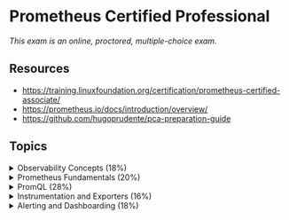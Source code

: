 # Prometheus Certified Professional

_This exam is an online, proctored, multiple-choice exam._

## Resources

* <https://training.linuxfoundation.org/certification/prometheus-certified-associate/>
* <https://prometheus.io/docs/introduction/overview/>
* <https://github.com/hugoprudente/pca-preparation-guide>

## Topics

<details>
  <summary>Observability Concepts (18%)</summary>

Prometheus is an open-source systems monitoring and aletring toolkit.

Features:

* Multi-dimensional data model with time series data identified by metric name and key/value pairs
* PromQL, flexible query language to leverage this dimensionality
* No reliance on distributed storage, single nodes are autonomous
* Time series collection happens via a _pull model over HTTP_
* Pushing time series is supported
* Targets are discovered via service discovery or static configuration

## Metrics

Metrics are _numerical measurements_ in layperson terms. The term _time series_ refers to the recording of changes over time.

## Understand logs and events

## Tracing and Spans

## Push vs Pull

## Service Discovery

## Basics of SLOs, SLAs, and SLIs

</details>

<details>

  <summary>Prometheus Fundamentals (20%)</summary>

* System Architecture
* Configuration and Scraping
* Understanding Prometheus Limitations
* Data Model and Labels
* Exposition Format

</details>

<details>

  <summary>PromQL (28%)</summary>

* Selecting Data
* Rates and Derivatives
* Aggregating over time
* Aggregating over dimensions
* Binary operators
* Histograms
* Timestamp Metrics

</details>

<details>

  <summary>Instrumentation and Exporters (16%)</summary>

* Client Libraries
* Instrumentation
* Exporters
* Structuring and naming metrics

</details>

<details>

  <summary>Alerting and Dashboarding (18%)</summary>

* Dashboarding basics
* Configuring Alerting rules
* Understand and Use Alertmanager
* Alerting basics (when, what, and why)

</details>
